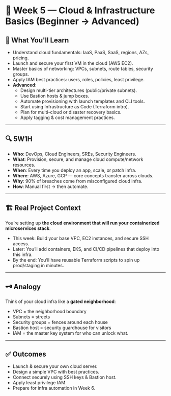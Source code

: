 # 📅 Week 5 — Cloud & Infrastructure Basics (Beginner → Advanced)

## 🎯 What You'll Learn

- Understand cloud fundamentals: IaaS, PaaS, SaaS, regions, AZs, pricing.
- Launch and secure your first VM in the cloud (AWS EC2).
- Master basics of networking: VPCs, subnets, route tables, security groups.
- Apply IAM best practices: users, roles, policies, least privilege.
- **Advanced**:
  - Design multi-tier architectures (public/private subnets).
  - Use Bastion hosts & jump boxes.
  - Automate provisioning with launch templates and CLI tools.
  - Start using Infrastructure as Code (Terraform intro).
  - Plan for multi-cloud or disaster recovery basics.
  - Apply tagging & cost management practices.

---

## 🔍 5W1H

- **Who**: DevOps, Cloud Engineers, SREs, Security Engineers.
- **What**: Provision, secure, and manage cloud compute/network resources.
- **When**: Every time you deploy an app, scale, or patch infra.
- **Where**: AWS, Azure, GCP — core concepts transfer across clouds.
- **Why**: 90% of breaches come from misconfigured cloud infra.
- **How**: Manual first → then automate.

---

## 🏗️ Real Project Context

You’re setting up **the cloud environment that will run your containerized microservices stack**.  
- This week: Build your base VPC, EC2 instances, and secure SSH access.
- Later: You’ll add containers, EKS, and CI/CD pipelines that deploy into this infra.
- By the end: You’ll have reusable Terraform scripts to spin up prod/staging in minutes.

---

## 🗝️ Analogy

Think of your cloud infra like a **gated neighborhood**:
- VPC = the neighborhood boundary  
- Subnets = streets  
- Security groups = fences around each house  
- Bastion host = security guardhouse for visitors  
- IAM = the master key system for who can unlock what.

---

## ✅ Outcomes

- Launch & secure your own cloud server.
- Design a simple VPC with best practices.
- Connect securely using SSH keys & Bastion host.
- Apply least privilege IAM.
- Prepare for infra automation in Week 6.
